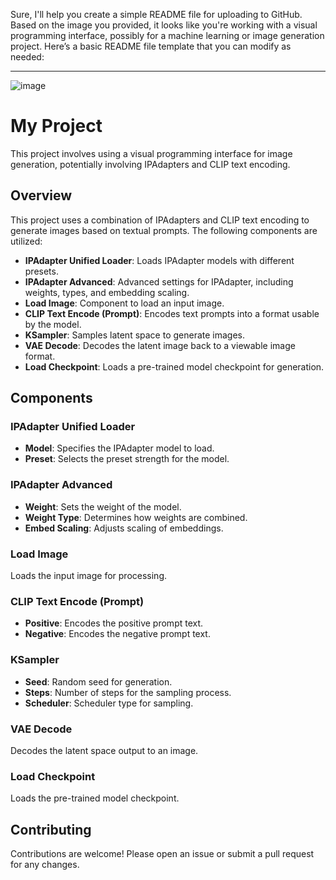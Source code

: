 Sure, I'll help you create a simple README file for uploading to GitHub. Based on the image you provided, it looks like you're working with a visual programming interface, possibly for a machine learning or image generation project. Here’s a basic README file template that you can modify as needed:

---

![image](https://github.com/Roshanshan/WearAnything_ComfyUI/assets/41194346/b77f10a5-fbe9-410a-bd98-5d27367e543c)


# My Project

This project involves using a visual programming interface for image generation, potentially involving IPAdapters and CLIP text encoding.

## Overview

This project uses a combination of IPAdapters and CLIP text encoding to generate images based on textual prompts. The following components are utilized:

- **IPAdapter Unified Loader**: Loads IPAdapter models with different presets.
- **IPAdapter Advanced**: Advanced settings for IPAdapter, including weights, types, and embedding scaling.
- **Load Image**: Component to load an input image.
- **CLIP Text Encode (Prompt)**: Encodes text prompts into a format usable by the model.
- **KSampler**: Samples latent space to generate images.
- **VAE Decode**: Decodes the latent image back to a viewable image format.
- **Load Checkpoint**: Loads a pre-trained model checkpoint for generation.

## Components

### IPAdapter Unified Loader
- **Model**: Specifies the IPAdapter model to load.
- **Preset**: Selects the preset strength for the model.

### IPAdapter Advanced
- **Weight**: Sets the weight of the model.
- **Weight Type**: Determines how weights are combined.
- **Embed Scaling**: Adjusts scaling of embeddings.

### Load Image
Loads the input image for processing.

### CLIP Text Encode (Prompt)
- **Positive**: Encodes the positive prompt text.
- **Negative**: Encodes the negative prompt text.

### KSampler
- **Seed**: Random seed for generation.
- **Steps**: Number of steps for the sampling process.
- **Scheduler**: Scheduler type for sampling.

### VAE Decode
Decodes the latent space output to an image.

### Load Checkpoint
Loads the pre-trained model checkpoint.


## Contributing

Contributions are welcome! Please open an issue or submit a pull request for any changes.
